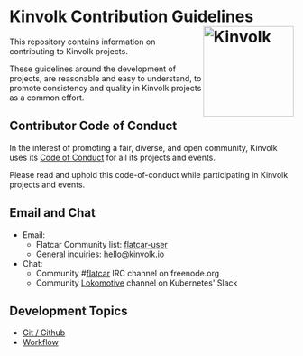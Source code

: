 # Kinvolk Contribution Guidelines <img align="right" src="https://avatars2.githubusercontent.com/u/14073052?s=200&v=4" alt="Kinvolk" width="160">

This repository contains information on contributing to Kinvolk projects.

These guidelines around the development of projects, are reasonable and easy to
understand, to promote consistency and quality in Kinvolk projects as a common
effort.

## Contributor Code of Conduct

In the interest of promoting a fair, diverse, and open community, Kinvolk uses
its [Code of Conduct](./CODE_OF_CONDUCT.md) for all its projects and events.

Please read and uphold this code-of-conduct while participating in Kinvolk
projects and events.

## Email and Chat

- Email:
  - Flatcar Community list: [flatcar-user](https://groups.google.com/g/flatcar-linux-user)
  - General inquiries: hello@kinvolk.io
- Chat:
  - Community #[flatcar](irc://irc.freenode.org:6667/#flatcar) IRC channel on freenode.org
  - Community [Lokomotive](https://kubernetes.slack.com/archives/C010B5JFB4L) channel on Kubernetes' Slack

## Development Topics

 * [Git / Github](./topics/git.md)
 * [Workflow](./topics/workflow.md)
